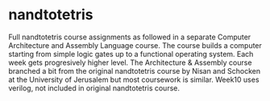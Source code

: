 # nandtotetris
Full nandtotetris course assignments as followed in a separate Computer Architecture and Assembly Language course. The course builds a computer starting from simple logic gates up to a functional operating system. Each week gets progresively higher level. The Architecture & Assembly course branched a bit from the original nandtotetris course by Nisan and Schocken at the University of Jerusalem but most coursework is similar. Week10 uses verilog, not included in original nandtotetris course.
